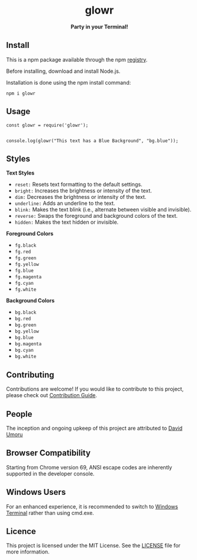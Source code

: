 <div align = "center">

# glowr

**Party in your Terminal!**

</div>

## Install

This is a npm package available through the npm [registry](https://www.npmjs.com/).

Before installing, download and install Node.js.

Installation is done using the npm install command:

```
npm i glowr
```

## Usage

```
const glowr = require('glowr');


console.log(glowr("This text has a Blue Background", "bg.blue"));
```

## Styles

**Text Styles**

- `reset:` Resets text formatting to the default settings.
- `bright:` Increases the brightness or intensity of the text.
- `dim:` Decreases the brightness or intensity of the text.
- `underline:` Adds an underline to the text.
- `blink:` Makes the text blink (i.e., alternate between visible and invisible).
- `reverse:` Swaps the foreground and background colors of the text.
- `hidden:` Makes the text hidden or invisible.

**Foreground Colors**

- `fg.black`
- `fg.red`
- `fg.green`
- `fg.yellow`
- `fg.blue`
- `fg.magenta`
- `fg.cyan`
- `fg.white`

**Background Colors**

- `bg.black`
- `bg.red`
- `bg.green`
- `bg.yellow`
- `bg.blue`
- `bg.magenta`
- `bg.cyan`
- `bg.white`

## Contributing
Contributions are welcome! If you would like to contribute to this project, please check out [Contribution Guide](CONTRIBUTING.md).

## People
The inception and ongoing upkeep of this project are attributed to [David Umoru](https://github.com/davidumoru)

## Browser Compatibility
Starting from Chrome version 69, ANSI escape codes are inherently supported in the developer console.

## Windows Users
For an enhanced experience, it is recommended to switch to [Windows Terminal](https://github.com/microsoft/terminal) rather than using cmd.exe.

## Licence
This project is licensed under the MIT License. See the [LICENSE](LICENSE) file for more information.